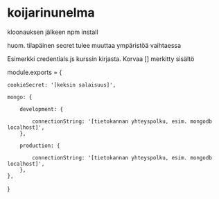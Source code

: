 # koijarinunelma

kloonauksen jälkeen npm install

huom. tilapäinen secret tulee muuttaa ympäristöä vaihtaessa 

Esimerkki credentials.js kurssin kirjasta. Korvaa [] merkitty sisältö

module.exports = {

	cookieSecret: '[keksin salaisuus]',

	mongo: {

		development: {

			connectionString: '[tietokannan yhteyspolku, esim. mongodb localhost]',
		},

		production: {

			connectionString: '[tietokannan yhteyspolku, esim. mongodb localhost]',
		},
	},
}
